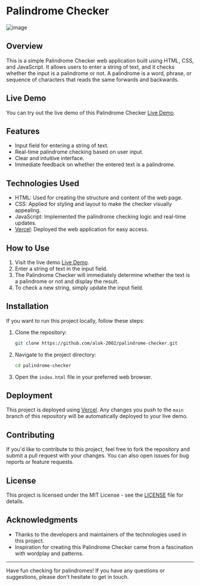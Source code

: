 # Palindrome Checker

![image](https://github.com/Alok-2002/Pallindrome_Checker/assets/93814546/8ec7e0e1-2a60-46ff-8530-059b4ea5ddb3)

## Overview

This is a simple Palindrome Checker web application built using HTML, CSS, and JavaScript. It allows users to enter a string of text, and it checks whether the input is a palindrome or not. A palindrome is a word, phrase, or sequence of characters that reads the same forwards and backwards.

## Live Demo

You can try out the live demo of this Palindrome Checker [Live Demo](link-to-your-live-demo).

## Features

- Input field for entering a string of text.
- Real-time palindrome checking based on user input.
- Clear and intuitive interface.
- Immediate feedback on whether the entered text is a palindrome.

## Technologies Used

- HTML: Used for creating the structure and content of the web page.
- CSS: Applied for styling and layout to make the checker visually appealing.
- JavaScript: Implemented the palindrome checking logic and real-time updates.
- [Vercel](https://vercel.com/): Deployed the web application for easy access.

## How to Use

1. Visit the live demo [Live Demo]().
2. Enter a string of text in the input field.
3. The Palindrome Checker will immediately determine whether the text is a palindrome or not and display the result.
4. To check a new string, simply update the input field.

## Installation

If you want to run this project locally, follow these steps:

1. Clone the repository:

   ```bash
   git clone https://github.com/alok-2002/palindrome-checker.git
   ```

2. Navigate to the project directory:

   ```bash
   cd palindrome-checker
   ```

3. Open the `index.html` file in your preferred web browser.

## Deployment

This project is deployed using [Vercel](https://vercel.com). Any changes you push to the `main` branch of this repository will be automatically deployed to your live demo.

## Contributing

If you'd like to contribute to this project, feel free to fork the repository and submit a pull request with your changes. You can also open issues for bug reports or feature requests.

## License

This project is licensed under the MIT License - see the [LICENSE](LICENSE) file for details.

## Acknowledgments

- Thanks to the developers and maintainers of the technologies used in this project.
- Inspiration for creating this Palindrome Checker came from a fascination with wordplay and patterns.

---

Have fun checking for palindromes! If you have any questions or suggestions, please don't hesitate to get in touch.
